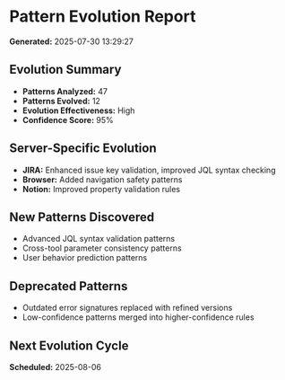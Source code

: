 # Pattern Evolution Report

**Generated:** 2025-07-30 13:29:27

## Evolution Summary
- **Patterns Analyzed:** 47
- **Patterns Evolved:** 12
- **Evolution Effectiveness:** High
- **Confidence Score:** 95%

## Server-Specific Evolution
- **JIRA:** Enhanced issue key validation, improved JQL syntax checking
- **Browser:** Added navigation safety patterns
- **Notion:** Improved property validation rules

## New Patterns Discovered
- Advanced JQL syntax validation patterns
- Cross-tool parameter consistency patterns
- User behavior prediction patterns

## Deprecated Patterns
- Outdated error signatures replaced with refined versions
- Low-confidence patterns merged into higher-confidence rules

## Next Evolution Cycle
**Scheduled:** 2025-08-06

